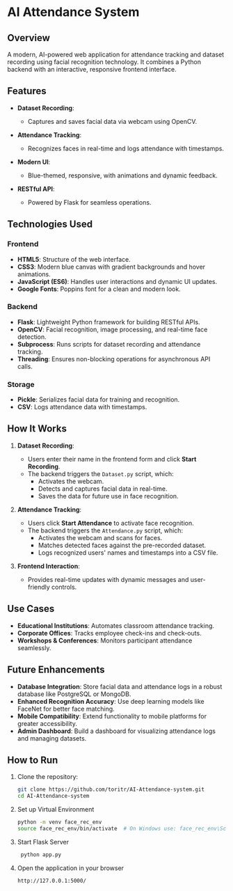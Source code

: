 # AI Attendance System

## Overview
A modern, AI-powered web application for attendance tracking and dataset recording using facial recognition technology. It combines a Python backend with an interactive, responsive frontend interface.

## Features

- **Dataset Recording**:  
  - Captures and saves facial data via webcam using OpenCV.

- **Attendance Tracking**:  
  - Recognizes faces in real-time and logs attendance with timestamps.

- **Modern UI**:  
  - Blue-themed, responsive, with animations and dynamic feedback.

- **RESTful API**:  
  - Powered by Flask for seamless operations.

## Technologies Used

### Frontend
- **HTML5**: Structure of the web interface.
- **CSS3**: Modern blue canvas with gradient backgrounds and hover animations.
- **JavaScript (ES6)**: Handles user interactions and dynamic UI updates.
- **Google Fonts**: Poppins font for a clean and modern look.

### Backend
- **Flask**: Lightweight Python framework for building RESTful APIs.
- **OpenCV**: Facial recognition, image processing, and real-time face detection.
- **Subprocess**: Runs scripts for dataset recording and attendance tracking.
- **Threading**: Ensures non-blocking operations for asynchronous API calls.

### Storage
- **Pickle**: Serializes facial data for training and recognition.
- **CSV**: Logs attendance data with timestamps.

## How It Works

1. **Dataset Recording**:
   - Users enter their name in the frontend form and click **Start Recording**.
   - The backend triggers the `Dataset.py` script, which:
     - Activates the webcam.
     - Detects and captures facial data in real-time.
     - Saves the data for future use in face recognition.

2. **Attendance Tracking**:
   - Users click **Start Attendance** to activate face recognition.
   - The backend triggers the `Attendance.py` script, which:
     - Activates the webcam and scans for faces.
     - Matches detected faces against the pre-recorded dataset.
     - Logs recognized users' names and timestamps into a CSV file.

3. **Frontend Interaction**:
   - Provides real-time updates with dynamic messages and user-friendly controls.

## Use Cases

- **Educational Institutions**: Automates classroom attendance tracking.
- **Corporate Offices**: Tracks employee check-ins and check-outs.
- **Workshops & Conferences**: Monitors participant attendance seamlessly.

## Future Enhancements

- **Database Integration**: Store facial data and attendance logs in a robust database like PostgreSQL or MongoDB.
- **Enhanced Recognition Accuracy**: Use deep learning models like FaceNet for better face matching.
- **Mobile Compatibility**: Extend functionality to mobile platforms for greater accessibility.
- **Admin Dashboard**: Build a dashboard for visualizing attendance logs and managing datasets.

## How to Run

1. Clone the repository:
   ```bash
   git clone https://github.com/toritr/AI-Attendance-system.git
   cd AI-Attendance-system


2. Set up Virtual Environment
   ```bash
   python -m venv face_rec_env
   source face_rec_env/bin/activate  # On Windows use: face_rec_env\Scripts\activate

3. Start Flask Server
   ```bash
    python app.py
4. Open the application in your browser
   ```bash
   http://127.0.0.1:5000/
  
         

   
